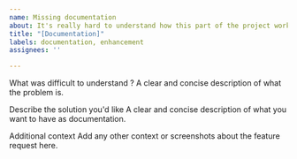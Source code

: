 ```yaml
---
name: Missing documentation
about: It's really hard to understand how this part of the project works
title: "[Documentation]"
labels: documentation, enhancement
assignees: ''

---
```


What was difficult to understand ?
A clear and concise description of what the problem is.

Describe the solution you'd like
A clear and concise description of what you want to have as documentation.

Additional context
Add any other context or screenshots about the feature request here.
